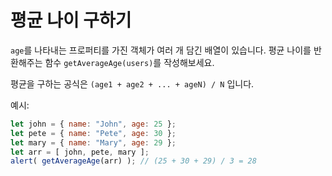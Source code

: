 # 평균 나이 구하기

`age`를 나타내는 프로퍼티를 가진 객체가 여러 개 담긴 배열이 있습니다. 평균 나이를 반환해주는 함수 `getAverageAge(users)`를 작성해보세요.  

평균을 구하는 공식은 `(age1 + age2 + ... + ageN) / N` 입니다. 

예시:

```js no-beautify
let john = { name: "John", age: 25 };
let pete = { name: "Pete", age: 30 };
let mary = { name: "Mary", age: 29 };
let arr = [ john, pete, mary ];
alert( getAverageAge(arr) ); // (25 + 30 + 29) / 3 = 28
```
